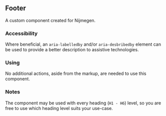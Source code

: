 ## Footer

A custom component created for Nijmegen.

### Accessibility

Where beneficial, an `aria-labelledby` and/or `aria-desbribedby` element can be used to provide a better description to assistive technologies.

### Using

No additional actions, aside from the markup, are needed to use this component.

### Notes

The component may be used with every heading (`H1 - H6`) level, so you are free to use which heading level suits your use-case.
